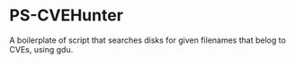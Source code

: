 # PS-CVEHunter
A boilerplate of script that searches disks for given filenames that belog to CVEs, using gdu.
